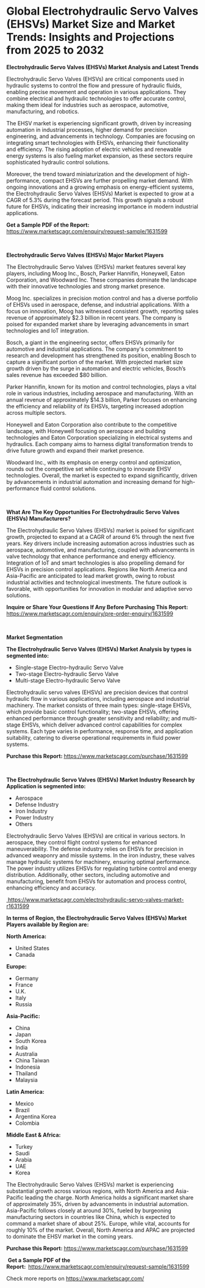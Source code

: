 <p><h1>Global Electrohydraulic Servo Valves (EHSVs) Market Size and Market Trends: Insights and Projections from 2025 to 2032</h1></p><p><strong>Electrohydraulic Servo Valves (EHSVs) Market Analysis and Latest Trends</strong></p>
<p><p>Electrohydraulic Servo Valves (EHSVs) are critical components used in hydraulic systems to control the flow and pressure of hydraulic fluids, enabling precise movement and operation in various applications. They combine electrical and hydraulic technologies to offer accurate control, making them ideal for industries such as aerospace, automotive, manufacturing, and robotics. </p><p>The EHSV market is experiencing significant growth, driven by increasing automation in industrial processes, higher demand for precision engineering, and advancements in technology. Companies are focusing on integrating smart technologies with EHSVs, enhancing their functionality and efficiency. The rising adoption of electric vehicles and renewable energy systems is also fueling market expansion, as these sectors require sophisticated hydraulic control solutions.</p><p>Moreover, the trend toward miniaturization and the development of high-performance, compact EHSVs are further propelling market demand. With ongoing innovations and a growing emphasis on energy-efficient systems, the Electrohydraulic Servo Valves (EHSVs) Market is expected to grow at a CAGR of 5.3% during the forecast period. This growth signals a robust future for EHSVs, indicating their increasing importance in modern industrial applications.</p></p>
<p><strong>Get a Sample PDF of the Report:&nbsp;</strong> <a href="https://www.marketscagr.com/enquiry/request-sample/1631599?utm_campaign=3501&utm_medium=2&utm_source=Github&utm_content=ia&utm_term=29032025&utm_id=electrohydraulic-servo-valves-ehsvs">https://www.marketscagr.com/enquiry/request-sample/1631599</a></p>
<p>&nbsp;</p>
<p><strong>Electrohydraulic Servo Valves (EHSVs) Major Market Players</strong></p>
<p><p>The Electrohydraulic Servo Valves (EHSVs) market features several key players, including Moog Inc., Bosch, Parker Hannifin, Honeywell, Eaton Corporation, and Woodward Inc. These companies dominate the landscape with their innovative technologies and strong market presence.</p><p>Moog Inc. specializes in precision motion control and has a diverse portfolio of EHSVs used in aerospace, defense, and industrial applications. With a focus on innovation, Moog has witnessed consistent growth, reporting sales revenue of approximately $2.3 billion in recent years. The company is poised for expanded market share by leveraging advancements in smart technologies and IoT integration.</p><p>Bosch, a giant in the engineering sector, offers EHSVs primarily for automotive and industrial applications. The company's commitment to research and development has strengthened its position, enabling Bosch to capture a significant portion of the market. With projected market size growth driven by the surge in automation and electric vehicles, Bosch’s sales revenue has exceeded $80 billion.</p><p>Parker Hannifin, known for its motion and control technologies, plays a vital role in various industries, including aerospace and manufacturing. With an annual revenue of approximately $14.3 billion, Parker focuses on enhancing the efficiency and reliability of its EHSVs, targeting increased adoption across multiple sectors.</p><p>Honeywell and Eaton Corporation also contribute to the competitive landscape, with Honeywell focusing on aerospace and building technologies and Eaton Corporation specializing in electrical systems and hydraulics. Each company aims to harness digital transformation trends to drive future growth and expand their market presence.</p><p>Woodward Inc., with its emphasis on energy control and optimization, rounds out the competitive set while continuing to innovate EHSV technologies. Overall, the market is expected to expand significantly, driven by advancements in industrial automation and increasing demand for high-performance fluid control solutions.</p></p>
<p>&nbsp;</p>
<p><strong>What Are The Key Opportunities For Electrohydraulic Servo Valves (EHSVs) Manufacturers?</strong></p>
<p><p>The Electrohydraulic Servo Valves (EHSVs) market is poised for significant growth, projected to expand at a CAGR of around 6% through the next five years. Key drivers include increasing automation across industries such as aerospace, automotive, and manufacturing, coupled with advancements in valve technology that enhance performance and energy efficiency. Integration of IoT and smart technologies is also propelling demand for EHSVs in precision control applications. Regions like North America and Asia-Pacific are anticipated to lead market growth, owing to robust industrial activities and technological investments. The future outlook is favorable, with opportunities for innovation in modular and adaptive servo solutions.</p></p>
<p><strong>Inquire or Share Your Questions If Any Before Purchasing This Report:</strong> <a href="https://www.marketscagr.com/enquiry/pre-order-enquiry/1631599?utm_campaign=3501&utm_medium=2&utm_source=Github&utm_content=ia&utm_term=29032025&utm_id=electrohydraulic-servo-valves-ehsvs">https://www.marketscagr.com/enquiry/pre-order-enquiry/1631599</a></p>
<p>&nbsp;</p>
<p><strong>Market Segmentation</strong></p>
<p><strong>The Electrohydraulic Servo Valves (EHSVs) Market Analysis by types is segmented into:</strong></p>
<p><ul><li>Single-stage Electro-hydraulic Servo Valve</li><li>Two-stage Electro-hydraulic Servo Valve</li><li>Multi-stage Electro-hydraulic Servo Valve</li></ul></p>
<p><p>Electrohydraulic servo valves (EHSVs) are precision devices that control hydraulic flow in various applications, including aerospace and industrial machinery. The market consists of three main types: single-stage EHSVs, which provide basic control functionality; two-stage EHSVs, offering enhanced performance through greater sensitivity and reliability; and multi-stage EHSVs, which deliver advanced control capabilities for complex systems. Each type varies in performance, response time, and application suitability, catering to diverse operational requirements in fluid power systems.</p></p>
<p><strong>Purchase this Report:&nbsp;</strong><a href="https://www.marketscagr.com/purchase/1631599?utm_campaign=3501&utm_medium=2&utm_source=Github&utm_content=ia&utm_term=29032025&utm_id=electrohydraulic-servo-valves-ehsvs">https://www.marketscagr.com/purchase/1631599</a></p>
<p>&nbsp;</p>
<p><strong>The Electrohydraulic Servo Valves (EHSVs) Market Industry Research by Application is segmented into:</strong></p>
<p><ul><li>Aerospace</li><li>Defense Industry</li><li>Iron Industry</li><li>Power Industry</li><li>Others</li></ul></p>
<p><p>Electrohydraulic Servo Valves (EHSVs) are critical in various sectors. In aerospace, they control flight control systems for enhanced maneuverability. The defense industry relies on EHSVs for precision in advanced weaponry and missile systems. In the iron industry, these valves manage hydraulic systems for machinery, ensuring optimal performance. The power industry utilizes EHSVs for regulating turbine control and energy distribution. Additionally, other sectors, including automotive and manufacturing, benefit from EHSVs for automation and process control, enhancing efficiency and accuracy.</p></p>
<p><a href="https://www.marketscagr.com/electrohydraulic-servo-valves-market-r1631599?utm_campaign=3501&utm_medium=2&utm_source=Github&utm_content=ia&utm_term=29032025&utm_id=electrohydraulic-servo-valves-ehsvs">&nbsp;https://www.marketscagr.com/electrohydraulic-servo-valves-market-r1631599</a></p>
<p><strong>In terms of Region, the Electrohydraulic Servo Valves (EHSVs) Market Players available by Region are:</strong></p>
<p>
    <p> <strong> North America: </strong>
        <ul>
            <li>United States</li>
            <li>Canada</li>
        </ul>
        </p> 
    <p> <strong> Europe: </strong>
        <ul>
            <li>Germany</li>
            <li>France</li>
            <li>U.K.</li>
            <li>Italy</li>
            <li>Russia</li>
        </ul>
        </p> 
    <p> <strong> Asia-Pacific: </strong>
        <ul>
            <li>China</li>
            <li>Japan</li>
            <li>South Korea</li>
            <li>India</li>
            <li>Australia</li>
            <li>China Taiwan</li>
            <li>Indonesia</li>
            <li>Thailand</li>
            <li>Malaysia</li>
        </ul>
        </p> 
    <p> <strong> Latin America: </strong>
        <ul>
            <li>Mexico</li>
            <li>Brazil</li>
            <li>Argentina Korea</li>
            <li>Colombia</li>
        </ul>
        </p> 
    <p> <strong> Middle East & Africa: </strong>
        <ul>
            <li>Turkey</li>
            <li>Saudi</li>
            <li>Arabia</li>
            <li>UAE</li>
            <li>Korea</li>
        </ul>
    </p>
    </p>
<p><p>The Electrohydraulic Servo Valves (EHSVs) market is experiencing substantial growth across various regions, with North America and Asia-Pacific leading the charge. North America holds a significant market share of approximately 35%, driven by advancements in industrial automation. Asia-Pacific follows closely at around 30%, fueled by burgeoning manufacturing sectors in countries like China, which is expected to command a market share of about 25%. Europe, while vital, accounts for roughly 10% of the market. Overall, North America and APAC are projected to dominate the EHSV market in the coming years.</p></p>
<p><strong>Purchase this Report: </strong><a href="https://www.marketscagr.com/purchase/1631599?utm_campaign=3501&utm_medium=2&utm_source=Github&utm_content=ia&utm_term=29032025&utm_id=electrohydraulic-servo-valves-ehsvs">https://www.marketscagr.com/purchase/1631599</a></p>
<p>&nbsp;<strong>Get a Sample PDF of the Report:&nbsp;&nbsp;</strong><a href="https://www.marketscagr.com/enquiry/request-sample/1631599?utm_campaign=3501&utm_medium=2&utm_source=Github&utm_content=ia&utm_term=29032025&utm_id=electrohydraulic-servo-valves-ehsvs">https://www.marketscagr.com/enquiry/request-sample/1631599</a></p>
<p><strong></strong></p>
<p>Check more reports on <a href="https://www.marketscagr.com/?utm_campaign=3501&utm_medium=2&utm_source=Github&utm_content=ia&utm_term=29032025&utm_id=electrohydraulic-servo-valves-ehsvs">https://www.marketscagr.com/</a></p>